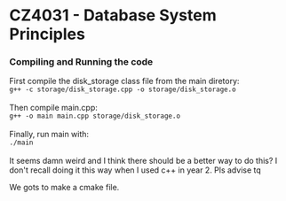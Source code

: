 # CZ4031 - Database System Principles
### Compiling and Running the code
First compile the disk_storage class file from the main diretory: <br />
```g++ -c storage/disk_storage.cpp -o storage/disk_storage.o``` <br /><br />
Then compile main.cpp: <br />
```g++ -o main main.cpp storage/disk_storage.o``` <br /><br />
Finally, run main with: <br />
```./main``` <br /><br />
It seems damn weird and I think there should be a better way to do this? I don't recall doing it this way when I used c++ in year 2. Pls advise tq

We gots to make a cmake file.
